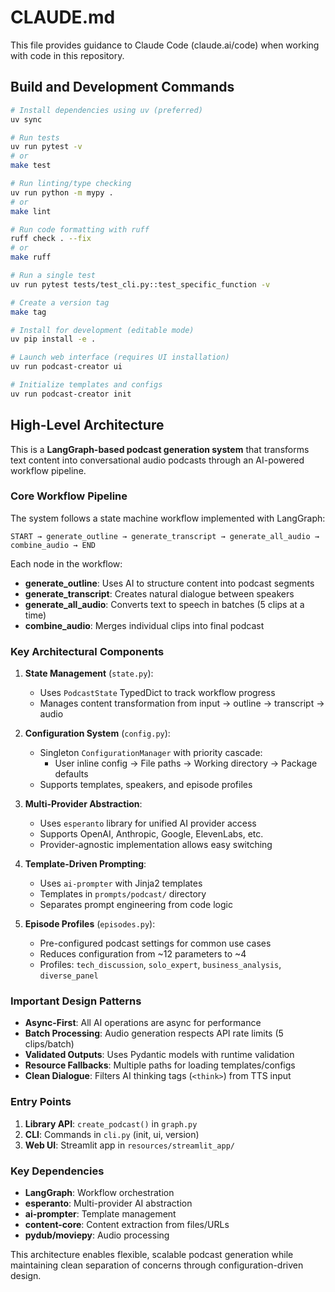 # CLAUDE.md

This file provides guidance to Claude Code (claude.ai/code) when working with code in this repository.

## Build and Development Commands

```bash
# Install dependencies using uv (preferred)
uv sync

# Run tests
uv run pytest -v
# or
make test

# Run linting/type checking
uv run python -m mypy .
# or
make lint

# Run code formatting with ruff
ruff check . --fix
# or
make ruff

# Run a single test
uv run pytest tests/test_cli.py::test_specific_function -v

# Create a version tag
make tag

# Install for development (editable mode)
uv pip install -e .

# Launch web interface (requires UI installation)
uv run podcast-creator ui

# Initialize templates and configs
uv run podcast-creator init
```

## High-Level Architecture

This is a **LangGraph-based podcast generation system** that transforms text content into conversational audio podcasts through an AI-powered workflow pipeline.

### Core Workflow Pipeline

The system follows a state machine workflow implemented with LangGraph:

```
START → generate_outline → generate_transcript → generate_all_audio → combine_audio → END
```

Each node in the workflow:
- **generate_outline**: Uses AI to structure content into podcast segments
- **generate_transcript**: Creates natural dialogue between speakers
- **generate_all_audio**: Converts text to speech in batches (5 clips at a time)
- **combine_audio**: Merges individual clips into final podcast

### Key Architectural Components

1. **State Management** (`state.py`): 
   - Uses `PodcastState` TypedDict to track workflow progress
   - Manages content transformation from input → outline → transcript → audio

2. **Configuration System** (`config.py`):
   - Singleton `ConfigurationManager` with priority cascade:
     - User inline config → File paths → Working directory → Package defaults
   - Supports templates, speakers, and episode profiles

3. **Multi-Provider Abstraction**:
   - Uses `esperanto` library for unified AI provider access
   - Supports OpenAI, Anthropic, Google, ElevenLabs, etc.
   - Provider-agnostic implementation allows easy switching

4. **Template-Driven Prompting**:
   - Uses `ai-prompter` with Jinja2 templates
   - Templates in `prompts/podcast/` directory
   - Separates prompt engineering from code logic

5. **Episode Profiles** (`episodes.py`):
   - Pre-configured podcast settings for common use cases
   - Reduces configuration from ~12 parameters to ~4
   - Profiles: `tech_discussion`, `solo_expert`, `business_analysis`, `diverse_panel`

### Important Design Patterns

- **Async-First**: All AI operations are async for performance
- **Batch Processing**: Audio generation respects API rate limits (5 clips/batch)
- **Validated Outputs**: Uses Pydantic models with runtime validation
- **Resource Fallbacks**: Multiple paths for loading templates/configs
- **Clean Dialogue**: Filters AI thinking tags (`<think>`) from TTS input

### Entry Points

1. **Library API**: `create_podcast()` in `graph.py`
2. **CLI**: Commands in `cli.py` (init, ui, version)
3. **Web UI**: Streamlit app in `resources/streamlit_app/`

### Key Dependencies

- **LangGraph**: Workflow orchestration
- **esperanto**: Multi-provider AI abstraction
- **ai-prompter**: Template management
- **content-core**: Content extraction from files/URLs
- **pydub/moviepy**: Audio processing

This architecture enables flexible, scalable podcast generation while maintaining clean separation of concerns through configuration-driven design.